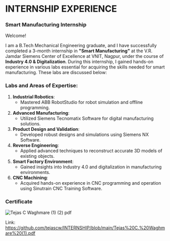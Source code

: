 # INTERNSHIP EXPERIENCE 

### Smart Manufacturing Internship
Welcome!

I am a B.Tech Mechanical Engineering graduate, and I have successfully completed a 3-month internship in **"Smart Manufacturing"** at the V.R. Jamdar Siemens Center of Excellence at VNIT, Nagpur, under the course of **Industry 4.0 & Digitalization**.
During this internship, I gained hands-on experience in various labs essential for acquiring the skills needed for smart manufacturing. These labs are discussed below:

### Labs and Areas of Expertise:

1. **Industrial Robotics**:
    - Mastered ABB RobotStudio for robot simulation and offline programming.
2. **Advanced Manufacturing**:
    - Utilized Siemens Tecnomatix Software for digital manufacturing solutions.
3. **Product Design and Validation**:
    - Developed robust designs and simulations using Siemens NX Software.
4. **Reverse Engineering**:
    - Applied advanced techniques to reconstruct accurate 3D models of existing objects.
5. **Smart Factory Environment**:
    - Gained insights into Industry 4.0 and digitalization in manufacturing environments.
6. **CNC Machining**:
    - Acquired hands-on experience in CNC programming and operation using Sinutrain CNC Training Software.

### Certificate
![Tejas C  Waghmare (1) (2) pdf](https://github.com/tejascw/INTERNSHIP/assets/116948766/e8bfd4e6-d0b6-48f1-9f1c-16697327c672)

Link: https://github.com/tejascw/INTERNSHIP/blob/main/Tejas%20C.%20Waghmare%20(1).pdf
